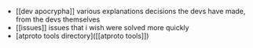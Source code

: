 - [[dev apocrypha]] various explanations decisions the devs have made, from the devs themselves
- [[issues]] issues that i wish were solved more quickly
- [atproto tools directory]([[atproto tools]])